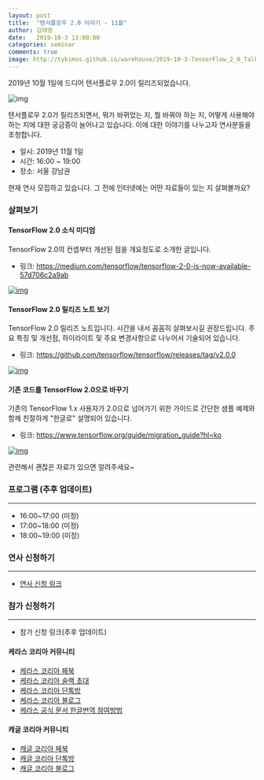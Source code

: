```yaml
---
layout: post
title:  "텐서플로우 2.0 이야기 - 11월"
author: 김태영
date:   2019-10-3 13:00:00
categories: seminar
comments: true
image: http://tykimos.github.io/warehouse/2019-10-3-TensorFlow_2_0_Talk_title_0.jpg
---
```


2019년 10월 1일에 드디어 텐서플로우 2.0이 릴리즈되었습니다. 

![img](http://tykimos.github.io/warehouse/2019-10-3-TensorFlow_2_0_Talk_title_0.jpg)

텐서플로우 2.0가 릴리즈되면서, 뭐가 바뀌었는 지, 뭘 바꿔야 하는 지, 어떻게 사용해야하는 지에 대한 궁금증이 늘어나고 있습니다. 이에 대한 이야기를 나누고자 연사분들을 초청합니다. 

* 일시: 2019년 11월 1일
* 시간: 16:00 ~ 19:00
* 장소: 서울 강남권

현재 연사 모집하고 있습니다. 그 전에 인터넷에는 어떤 자료들이 있는 지 살펴볼까요?

### 살펴보기

#### TensorFlow 2.0 소식 미디엄

TensorFlow 2.0의 컨셉부터 개선된 점을 개요정도로 소개한 글입니다.

* 링크: https://medium.com/tensorflow/tensorflow-2-0-is-now-available-57d706c2a9ab

[![img](http://tykimos.github.io/warehouse/2019-10-3-TensorFlow_2_0_Talk_3.png)](https://medium.com/tensorflow/tensorflow-2-0-is-now-available-57d706c2a9ab)

#### TensorFlow 2.0 릴리즈 노트 보기

TensorFlow 2.0 릴리즈 노트입니다. 시간을 내서 꼼꼼히 살펴보시길 권장드립니다. 주요 특징 및 개선점, 하이라이트 및 주요 변경사항으로 나누어서 기술되어 있습니다.

* 링크: https://github.com/tensorflow/tensorflow/releases/tag/v2.0.0

[![img](http://tykimos.github.io/warehouse/2019-10-3-TensorFlow_2_0_Talk_2.png)](https://github.com/tensorflow/tensorflow/releases/tag/v2.0.0)

#### 기존 코드를 TensorFlow 2.0으로 바꾸기

기존의 TensorFlow 1.x 사용자가 2.0으로 넘어가기 위한 가이드로 간단한 샘플 예제와 함께 친절하게 "한글로" 설명되어 있습니다. 

* 링크: https://www.tensorflow.org/guide/migration_guide?hl=ko

[![img](http://tykimos.github.io/warehouse/2019-10-3-TensorFlow_2_0_Talk_1.png)](https://www.tensorflow.org/guide/migration_guide?hl=ko)

관련해서 괜찮은 자료가 있으면 알려주세요~

### 프로그램 (추후 업데이트)
---
* 16:00~17:00 (미정)
* 17:00~18:00 (미정)
* 18:00~19:00 (미정)

### 연사 신청하기
---
* [연사 신청 링크](https://forms.gle/5RhF1X3xiykhmZWc8)

### 참가 신청하기
---
* 참가 신청 링크(추후 업데이트)

#### 케라스 코리아 커뮤니티

* [케라스 코리아 페북](https://www.facebook.com/groups/KerasKorea/)
* [케라스 코리아 슬랙 초대](https://join.slack.com/t/keraskorea/shared_invite/enQtNTUzMTUxMzIyMzg4LWQ3YmQ1YTdmNTYxOTAwZTExNmFmOGM3M2QyMjIyNzYwYTY2YTY2ZjBlNDNlZDdmMTU0NGVjYzFkMWYxNzE0ZDA)
* [케라스 코리아 단톡방](https://open.kakao.com/o/g93MSBV)
* [케라스 코리아 블로그](http://keraskorea.github.io)
* [케라스 공식 문서 한글번역 참여방법](https://tykimos.github.io/2019/02/06/Contribution_of_Keras_Document_to_Korean_Translation/)

#### 캐글 코리아 커뮤니티

* [캐글 코리아 페북](https://www.facebook.com/groups/KaggleKoreaOpenGroup/)
* [캐글 코리아 단톡방](https://open.kakao.com/o/gP24T89)
* [캐글 코리아 블로그](https://kaggle-kr.tistory.com/)
